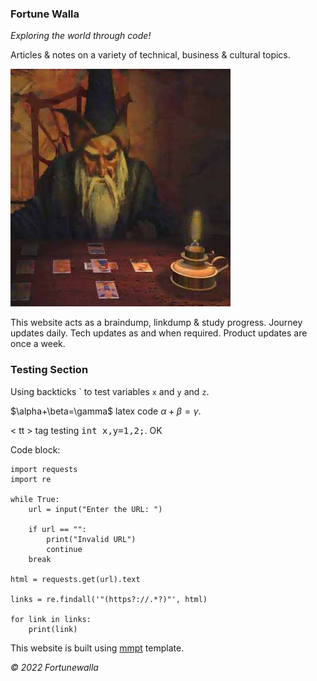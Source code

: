 ### Fortune Walla

_Exploring the world through code!_

Articles & notes on a variety of technical, business & cultural topics. 

<img src="fwindexlogo.jpg"/>

This website acts as a braindump, linkdump & study progress. Journey updates daily. Tech updates as and when required. Product updates are once a week.

### Testing Section

Using backticks \` to test variables `x` and `y` and `z`.

\$\alpha+\beta=\gamma\$ latex code $\alpha+\beta=\gamma$.

< tt > tag testing <tt>int x,y=1,2;</tt>. OK 


Code block:
```
import requests
import re
 
while True:
    url = input("Enter the URL: ")
 
    if url == "":
        print("Invalid URL")
        continue
    break
 
html = requests.get(url).text
 
links = re.findall('"(https?://.*?)"', html)
 
for link in links:
    print(link)
```

This website is built using [mmpt](https://github.com/fortunewalla/mmpt/) template.

_© 2022 Fortunewalla_
